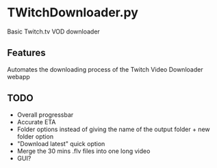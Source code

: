 TWitchDownloader.py
===================

Basic Twitch.tv VOD downloader

Features
--------

Automates the downloading process of the Twitch Video Downloader webapp

TODO
----

- Overall progressbar
- Accurate ETA
- Folder options instead of giving the name of the output folder + new folder option
- "Download latest" quick option
- Merge the 30 mins .flv files into one long video
- GUI?
